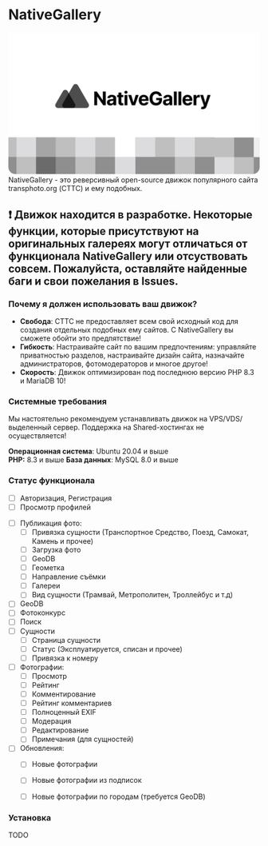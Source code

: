 # NativeGallery
![](https://raw.githubusercontent.com/claradex/nativegallery/main/static/img/banner.png)
NativeGallery - это реверсивный open-source движок популярного сайта transphoto.org (СТТС) и ему подобных.

## ❗ Движок находится в разработке. Некоторые функции, которые присутствуют на оригинальных галереях могут отличаться от функционала NativeGallery или отсуствовать совсем. Пожалуйста, оставляйте найденные баги и свои пожелания в Issues.

### Почему я должен использовать ваш движок?
* **Свобода**: СТТС не предоставляет всем свой исходный код для создания отдельных подобных ему сайтов. С NativeGallery вы сможете обойти это предпятствие!
* **Гибкость**: Настраивайте сайт по вашим предпочтениям: управляйте приватностью разделов, настраивайте дизайн сайта, назначайте администраторов, фотомодераторов и многое другое!
* **Скорость**: Движок оптимизирован под последнюю версию PHP 8.3 и MariaDB 10!

### Системные требования
Мы настоятельно рекомендуем устанавливать движок на VPS/VDS/выделенный сервер. Поддержка на Shared-хостингах не осуществляется!

**Операционная система**: Ubuntu 20.04 и выше\
**PHP:** 8.3 и выше
**База данных**: MySQL 8.0 и выше

### Статус функционала
* [ ] Авторизация, Регистрация
* [ ] Просмотр профилей
- [ ] Публикация фото:
  - [ ] Привязка сущности (Транспортное Средство, Поезд, Самокат, Камень и прочее)
  * [ ] Загрузка фото
  - [ ] GeoDB
  - [ ] Геометка
  - [ ] Направление съёмки
  - [ ] Галереи
  - [ ] Вид сущности (Трамвай, Метрополитен, Троллейбус и т.д)
- [ ] GeoDB
- [ ] Фотоконкурс
- [ ] Поиск
- [ ] Сущности
  - [ ] Страница сущности
  - [ ] Статус (Эксплуатируется, списан и прочее)
  - [ ] Привязка к номеру
- [ ] Фотографии:
  * [ ] Просмотр
  * [ ] Рейтинг
  * [ ] Комментирование
  * [ ] Рейтинг комментариев
  - [ ] Полноценный EXIF
  - [ ] Модерация
  - [ ] Редактирование
  - [ ] Примечания (для сущностей)
- [ ] Обновления:
  - [ ] Новые фотографии
  - [ ] Новые фотографии из подписок
  - [ ] Новые фотографии по городам (требуется GeoDB)





### Установка
TODO

